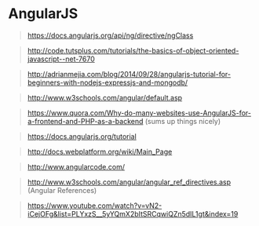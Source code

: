 # AngularJS

>https://docs.angularjs.org/api/ng/directive/ngClass

>http://code.tutsplus.com/tutorials/the-basics-of-object-oriented-javascript--net-7670

>http://adrianmejia.com/blog/2014/09/28/angularjs-tutorial-for-beginners-with-nodejs-expressjs-and-mongodb/

>http://www.w3schools.com/angular/default.asp

>https://www.quora.com/Why-do-many-websites-use-AngularJS-for-a-frontend-and-PHP-as-a-backend (sums up things nicely)

>https://docs.angularjs.org/tutorial

>http://docs.webplatform.org/wiki/Main_Page

>http://www.angularcode.com/

>http://www.w3schools.com/angular/angular_ref_directives.asp (Angular References)

>https://www.youtube.com/watch?v=vN2-iCejOFg&list=PLYxzS__5yYQmX2bItSRCqwiQZn5dIL1gt&index=19
